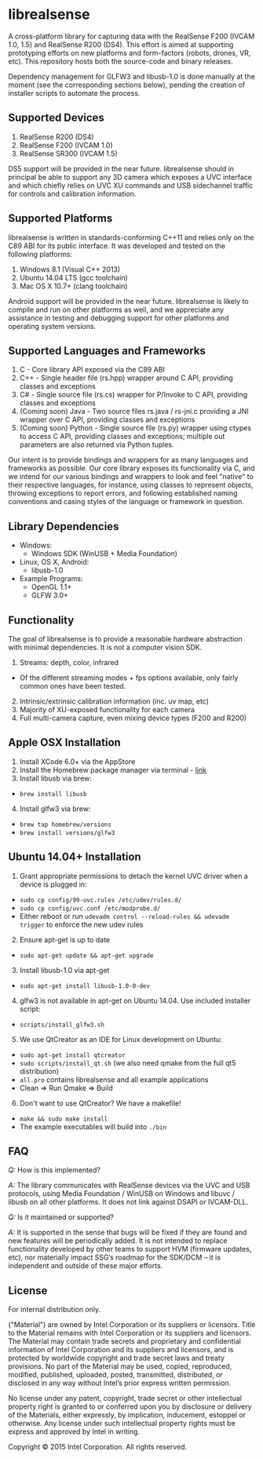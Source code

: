 # librealsense

A cross-platform library for capturing data with the RealSense F200 (IVCAM 1.0, 1.5) and RealSense R200 (DS4). This effort is aimed at supporting prototyping efforts on new platforms and form-factors (robots, drones, VR, etc). This repository hosts both the source-code and binary releases.

Dependency management for GLFW3 and libusb-1.0 is done manually at the moment (see the corresponding sections below), pending the creation of installer scripts to automate the process. 

## Supported Devices

1. RealSense R200 (DS4)
2. RealSense F200 (IVCAM 1.0)
3. RealSense SR300 (IVCAM 1.5)
	
DS5 support will be provided in the near future. librealsense should in principal be able to support any 3D camera which exposes a UVC interface and which chiefly relies on UVC XU commands and USB sidechannel traffic for controls and calibration information.

## Supported Platforms

librealsense is written in standards-conforming C++11 and relies only on the C89 ABI for its public interface. It was developed and tested on the following platforms:

1. Windows 8.1 (Visual C++ 2013)
2. Ubuntu 14.04 LTS (gcc toolchain)
3. Mac OS X 10.7+ (clang toolchain)

Android support will be provided in the near future. librealsense is likely to compile and run on other platforms as well, and we appreciate any assistance in testing and debugging support for other platforms and operating system versions.

## Supported Languages and Frameworks

1. C - Core library API exposed via the C89 ABI
2. C++ - Single header file (rs.hpp) wrapper around C API, providing classes and exceptions
3. C# - Single source file (rs.cs) wrapper for P/Invoke to C API, providing classes and exceptions
4. (Coming soon) Java - Two source files rs.java / rs-jni.c providing a JNI wrapper over C API, providing classes and exceptions
5. (Coming soon) Python - Single source file (rs.py) wrapper using ctypes to access C API, providing classes and exceptions; multiple out parameters are also returned via Python tuples.

Our intent is to provide bindings and wrappers for as many languages and frameworks as possible. Our core library exposes its functionality via C, and we intend for our various bindings and wrappers to look and feel "native" to their respective languages, for instance, using classes to represent objects, throwing exceptions to report errors, and following established naming conventions and casing styles of the language or framework in question.

## Library Dependencies

* Windows:
  * Windows SDK (WinUSB + Media Foundation)
* Linux, OS X, Android:
  * libusb-1.0
* Example Programs:
  * OpenGL 1.1+
  * GLFW 3.0+

## Functionality

The goal of librealsense is to provide a reasonable hardware abstraction with minimal dependencies. It is not a computer vision SDK.

1. Streams: depth, color, infrared
  * Of the different streaming modes + fps options available, only fairly common ones have been tested. 
2. Intrinsic/extrinsic calibration information (inc. uv map, etc)
3. Majority of XU-exposed functionality for each camera
4. Full multi-camera capture, even mixing device types (F200 and R200) 

## Apple OSX Installation

1. Install XCode 6.0+ via the AppStore
2. Install the Homebrew package manager via terminal - [link](http://brew.sh/)
3. Install libusb via brew:
  * `brew install libusb`
4. Install glfw3 via brew:
  * `brew tap homebrew/versions`
  * `brew install versions/glfw3`

## Ubuntu 14.04+ Installation

1. Grant appropriate permissions to detach the kernel UVC driver when a device is plugged in:
  * `sudo cp config/99-uvc.rules /etc/udev/rules.d/`
  * `sudo cp config/uvc.conf /etc/modprobe.d/`
  * Either reboot or run `udevadm control --reload-rules && udevadm trigger` to enforce the new udev rules
2. Ensure apt-get is up to date
  * `sudo apt-get update && apt-get upgrade`
3. Install libusb-1.0 via apt-get
  * `sudo apt-get install libusb-1.0-0-dev`
4. glfw3 is not available in apt-get on Ubuntu 14.04. Use included installer script:
  * `scripts/install_glfw3.sh`
5. We use QtCreator as an IDE for Linux development on Ubuntu: 
  * `sudo apt-get install qtcreator`
  * `sudo scripts/install_qt.sh` (we also need qmake from the full qt5 distribution)
  * `all.pro` contains librealsense and all example applications
  * Clean => Run Qmake => Build
6. Don't want to use QtCreator? We have a makefile!
  * `make && sudo make install`
  * The example executables will build into `./bin`

## FAQ

*Q:* How is this implemented?

*A:* The library communicates with RealSense devices via the UVC and USB protocols, using Media Foundation / WinUSB on Windows and libuvc / libusb on all other platforms. It does not link against DSAPI or IVCAM-DLL. 

*Q:* Is it maintained or supported?

*A:* It is supported in the sense that bugs will be fixed if they are found and new features will be periodically added. It is not intended to replace functionality developed by other teams to support HVM (firmware updates, etc), nor materially impact SSG’s roadmap for the SDK/DCM – it is independent and outside of these major efforts. 

## License

For internal distribution only. 

("Material") are owned by Intel Corporation or its suppliers or licensors. Title to the
Material remains with Intel Corporation or its suppliers and licensors. The Material may
contain trade secrets and proprietary and confidential information of Intel Corporation
and its suppliers and licensors, and is protected by worldwide copyright and trade secret
laws and treaty provisions. No part of the Material may be used, copied, reproduced,
modified, published, uploaded, posted, transmitted, distributed, or disclosed in any way
without Intel’s prior express written permission.

No license under any patent, copyright, trade secret or other intellectual property right
is granted to or conferred upon you by disclosure or delivery of the Materials, either
expressly, by implication, inducement, estoppel or otherwise. Any license under such
intellectual property rights must be express and approved by Intel in writing.

Copyright © 2015 Intel Corporation. All rights reserved.
